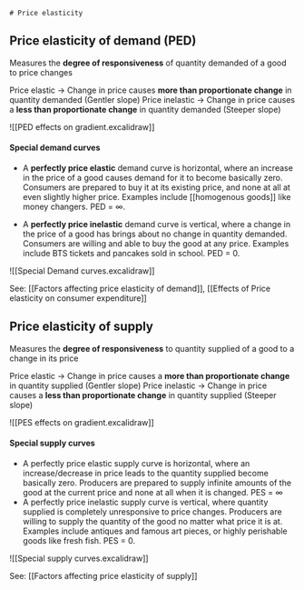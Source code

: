 	# Price elasticity

## Price elasticity of demand (PED)
Measures the **degree of responsiveness** of quantity demanded of a good to price changes

Price elastic -> Change in price causes **more than proportionate change** in quantity demanded (Gentler slope)
Price inelastic -> Change in price causes a **less than proportionate change** in quantity demanded (Steeper slope)

![[PED effects on gradient.excalidraw]]

#### Special demand curves
- A **perfectly price elastic** demand curve is horizontal, where an increase in the price of a good causes demand for it to become basically zero. Consumers are prepared to buy it at its existing price, and none at all at even slightly higher price. Examples include [[homogenous goods]] like money changers. PED = ∞.

- A **perfectly price inelastic** demand curve is vertical, where a change in the price of a good has brings about no change in quantity demanded. Consumers are willing and able to buy the good at any price. Examples include BTS tickets and pancakes sold in school. PED = 0.

![[Special Demand curves.excalidraw]]

See: [[Factors affecting price elasticity of demand]], [[Effects of Price elasticity on consumer expenditure]]

## Price elasticity of supply
Measures the **degree of responsiveness** to quantity supplied of a good to a change in its price

Price elastic -> Change in price causes a **more than proportionate change** in quantity supplied (Gentler slope)
Price inelastic -> Change in price causes a **less than proportionate change** in quantity supplied (Steeper slope)

![[PES effects on gradient.excalidraw]]

#### Special supply curves
- A perfectly price elastic supply curve is horizontal, where an increase/decrease in price leads to the quantity supplied become basically zero. Producers are prepared to supply infinite amounts of the good at the current price and none at all when it is changed. PES = ∞
- A perfectly price inelastic supply curve is vertical, where quantity supplied is completely unresponsive to price changes. Producers are willing to supply the quantity of the good no matter what price it is at. Examples include antiques and famous art pieces, or highly perishable goods like fresh fish. PES = 0.

![[Special supply curves.excalidraw]]

See: [[Factors affecting price elasticity of supply]]